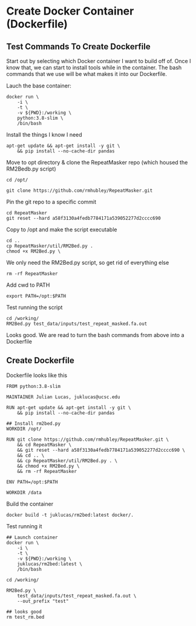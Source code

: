 
# Create Docker Container (Dockerfile)

## Test Commands To Create Dockerfile
Start out by selecting which Docker container I want to build off of. 
Once I know that, we can start to install tools while in the container. The bash commands
that we use will be what makes it into our Dockerfile.

Lauch the base container:
```
docker run \
    -i \
    -t \
    -v ${PWD}:/working \
    python:3.8-slim \
    /bin/bash
```

Install the things I know I need 
```
apt-get update && apt-get install -y git \
	&& pip install --no-cache-dir pandas
```

Move to opt directory & clone the RepeatMasker repo (which housed the RM2Bedb.py script)
```
cd /opt/

git clone https://github.com/rmhubley/RepeatMasker.git
```

Pin the git repo to a specific commit
```
cd RepeatMasker
git reset --hard a58f3130a4fedb7784171a539052277d2cccc690
```

Copy to /opt and make the script executable
```
cd ..
cp RepeatMasker/util/RM2Bed.py .
chmod +x RM2Bed.py \
```

We only need the RM2Bed.py script, so get rid of everything else
```
rm -rf RepeatMasker
```

Add cwd to PATH
```
export PATH=/opt:$PATH
```

Test running the script
```
cd /working/
RM2Bed.py test_data/inputs/test_repeat_masked.fa.out
```
Looks good. We are read to turn the bash commands from above into a Dockerfile


## Create Dockerfile

Dockerfile looks like this 
```
FROM python:3.8-slim

MAINTAINER Julian Lucas, juklucas@ucsc.edu

RUN apt-get update && apt-get install -y git \
    && pip install --no-cache-dir pandas

## Install rm2bed.py
WORKDIR /opt/

RUN git clone https://github.com/rmhubley/RepeatMasker.git \
    && cd RepeatMasker \
    && git reset --hard a58f3130a4fedb7784171a539052277d2cccc690 \
    && cd .. \
    && cp RepeatMasker/util/RM2Bed.py . \
    && chmod +x RM2Bed.py \
    && rm -rf RepeatMasker

ENV PATH=/opt:$PATH

WORKDIR /data
```

Build the container
```
docker build -t juklucas/rm2bed:latest docker/.
```

Test running it
```
## Launch container
docker run \
    -i \
    -t \
    -v ${PWD}:/working \
    juklucas/rm2bed:latest \
    /bin/bash

cd /working/

RM2Bed.py \
    test_data/inputs/test_repeat_masked.fa.out \
    --out_prefix "test"

## looks good
rm test_rm.bed
```

